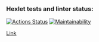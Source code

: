 ### Hexlet tests and linter status:
[![Actions Status](https://github.com/dosTequilas/frontend-project-lvl3/workflows/hexlet-check/badge.svg)](https://github.com/dosTequilas/frontend-project-lvl3/actions)
[![Maintainability](https://api.codeclimate.com/v1/badges/534c98b4272140f3e444/maintainability)](https://codeclimate.com/github/dosTequilas/frontend-project-lvl3/maintainability)

[Link](https://frontend-project-lvl3-aku6tra5v-dostequilas.vercel.app/)